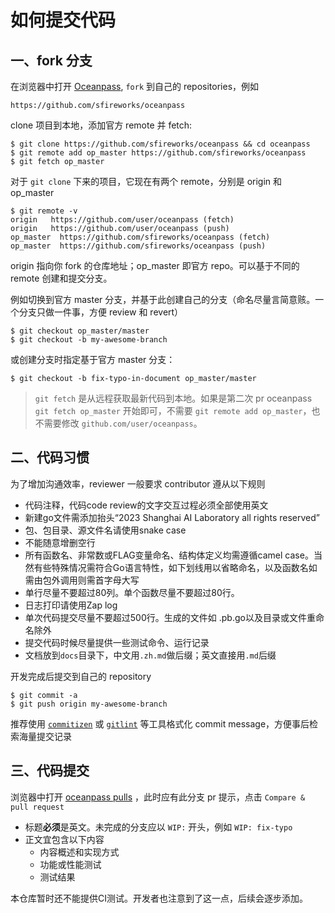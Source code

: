 # 如何提交代码

## 一、fork 分支
在浏览器中打开 [Oceanpass](https://github.com/sfireworks/oceanpass), `fork` 到自己的 repositories，例如
```
https://github.com/sfireworks/oceanpass
```

clone 项目到本地，添加官方 remote 并 fetch:
```
$ git clone https://github.com/sfireworks/oceanpass && cd oceanpass
$ git remote add op_master https://github.com/sfireworks/oceanpass
$ git fetch op_master
```
对于 `git clone` 下来的项目，它现在有两个 remote，分别是 origin 和 op_master

```
$ git remote -v
origin   https://github.com/user/oceanpass (fetch)
origin   https://github.com/user/oceanpass (push)
op_master  https://github.com/sfireworks/oceanpass (fetch)
op_master  https://github.com/sfireworks/oceanpass (push)
```
origin 指向你 fork 的仓库地址；op_master 即官方 repo。可以基于不同的 remote 创建和提交分支。

例如切换到官方 master 分支，并基于此创建自己的分支（命名尽量言简意赅。一个分支只做一件事，方便 review 和 revert）
```
$ git checkout op_master/master
$ git checkout -b my-awesome-branch
```

或创建分支时指定基于官方 master 分支：
```
$ git checkout -b fix-typo-in-document op_master/master
```

> `git fetch` 是从远程获取最新代码到本地。如果是第二次 pr oceanpass  `git fetch op_master` 开始即可，不需要 `git remote add op_master`，也不需要修改 `github.com/user/oceanpass`。

## 二、代码习惯
为了增加沟通效率，reviewer 一般要求 contributor 遵从以下规则

* 代码注释，代码code review的文字交互过程必须全部使用英文
* 新建go文件需添加抬头“2023 Shanghai AI Laboratory all rights reserved”
* 包、包目录、源文件名请使用snake case
* 不能随意增删空行
* 所有函数名、非常数或FLAG变量命名、结构体定义均需遵循camel case。当然有些特殊情况需符合Go语言特性，如下划线用以省略命名，以及函数名如需由包外调用则需首字母大写
* 单行尽量不要超过80列。单个函数尽量不要超过80行。
* 日志打印请使用Zap log
* 单次代码提交尽量不要超过500行。生成的文件如 .pb.go以及目录或文件重命名除外
* 提交代码时候尽量提供一些测试命令、运行记录
* 文档放到`docs`目录下，中文用`.zh.md`做后缀；英文直接用`.md`后缀


开发完成后提交到自己的 repository
```
$ git commit -a
$ git push origin my-awesome-branch
```
推荐使用 [`commitizen`](https://pypi.org/project/commitizen/) 或 [`gitlint`](https://jorisroovers.com/gitlint/) 等工具格式化 commit message，方便事后检索海量提交记录

## 三、代码提交
浏览器中打开 [oceanpass pulls](https://github.com/sfireworks/oceanpass) ，此时应有此分支 pr 提示，点击 `Compare & pull request`

* 标题**必须**是英文。未完成的分支应以 `WIP:` 开头，例如 `WIP: fix-typo`
* 正文宜包含以下内容
    * 内容概述和实现方式
    * 功能或性能测试
    * 测试结果

本仓库暂时还不能提供CI测试。开发者也注意到了这一点，后续会逐步添加。